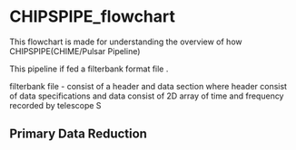 # CHIPSPIPE_flowchart

This flowchart is made for understanding the overview of how CHIPSPIPE(CHIME/Pulsar Pipeline)

This pipeline if fed a filterbank format file .

filterbank file - consist of a header and data section where header consist of data specifications and data consist of 2D array of time and frequency recorded by telescope S

## Primary Data Reduction
